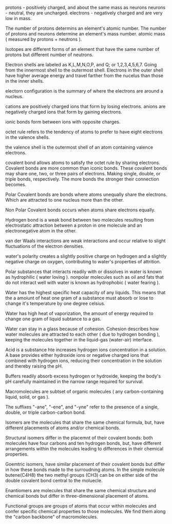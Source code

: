 protons - positively charged, and about the same mass as neurons
neurons - neutral, they are uncharged.
electrons - negatively charged and are very low in mass. 

The number of protons determins an element's atomic number. 
The number of protons and neurons determine an element's mass number. 
atomic mass ( measured by protons + neutrons ).

Isotopes are different forms of an element that have the same number of protons but different number of neutrons. 

Electron shells are labeled as K,L,M,N,O,P, and Q; or 1,2,3,4,5,6,7. 
Going from the innermost shell to the outermost shell. Electrons in the outer shell have higher average energy and travel farther from the nucelus than those in the inner shells. 

electorn configuration is the summary of where the electrons are around a nucleus.

cations are positively charged ions that form by losing electrons.
anions are negatively charged ions that form by gaining electrons.

ionic bonds form between ions with opposite charges.

octet rule refers to the tendency of atoms to prefer to have eight electrons in the valence shells. 

the valence shell is the outermost shell of an atom containing valence electrons.

covalent bond allows atoms to satisfy the octet rule by sharing electrons. Covalent bonds are more common than iconic bonds.
These covalent bonds may share one, two, or three pairs of electrons. Making single, double, or triple bonds, respectively. The more bonds the stronger their connection becomes. 

Polar Covalent bonds are bonds where atoms unequally share the electrons. Which are attracted to one nucleus more than the other.

Non Polar Covalent bonds occurs when atoms share electrons equally. 

Hydrogen bond is a weak bond between two molecules resulting from electrostatic attraction between a proton in one molecule and an electronegative atom in the other.

van der Waals interactions are weak interactions and occur relative to slight fluctuations of the electron densities.

water's polarity creates a slightly positive charge on hydrogen and a slightly negative charge on oxygen, contributing to water's properties of attrition. 

Polar substances that interacts readily with or dissolves in water is known as hydrophilic ( water loving ). 
nonpolar molecules such as oil and fats that do not interact well with water is known as hydrophobic ( water fearing ).

Water has the highest specific heat capacity of any liquids. This means that the a amoiunt of heat one gram of a substance must absorb or lose to change it's temperature by one degree celsius. 

Water has high heat of vaporization, the amount of energy required to change one gram of liquid subtance to a gas. 

Water can stay in a glass because of cohesion. Cohesion describes how water molecules are attracted to each other ( due to hydrogen bonding ), keeping the molecules together in the liquid-gas (water-air) interface. 

Acid is a substance hte increases hydrogen ions concentration in a solution.
A base provides either hydroxide ions or negative charged ions that combined with hydrogen ions, reducing their concentration in the solution and thereby raising the pH. 

Buffers readily absorb excess hydrogen or hydroxide, keeping the body's pH carefully maintained in the narrow range required for survival. 

Macromolecules are subtset of organic molecules ( any carbon-containing liquid, solid, or gas ).

The suffixes "-ane", "-ene", and "-yne" refer to the presence of a single, double, or triple carbon-carbon bond.

Isomers are the molecules that share the same chemical formula, but, have different placements of atoms and/or chemical bonds. 

Structural isomers differ in the placemnt of their covalent bonds: both molecules have four carbons and ten hydrogen bonds, but, have different arrangements within the molecules leading to differences in their chemical properties. 

Goemtric isomers, have similar placement of their covalent bonds but differ in how these bonds made to the surroudning atoms. In the simple molecule butene(C4H8) the two methyl groups (CH3) can be on either side of the double covalent bond central to the moluecle. 

Enantiomers are molecules that share the same chemical structure and chemical bonds but differ in three-dimensional placement of atoms.

Functional groups are groups of atoms that occur within molecules and confer specific chemical properties to those molecules. We find them along the "carbon backbone" of macromolecules.  
